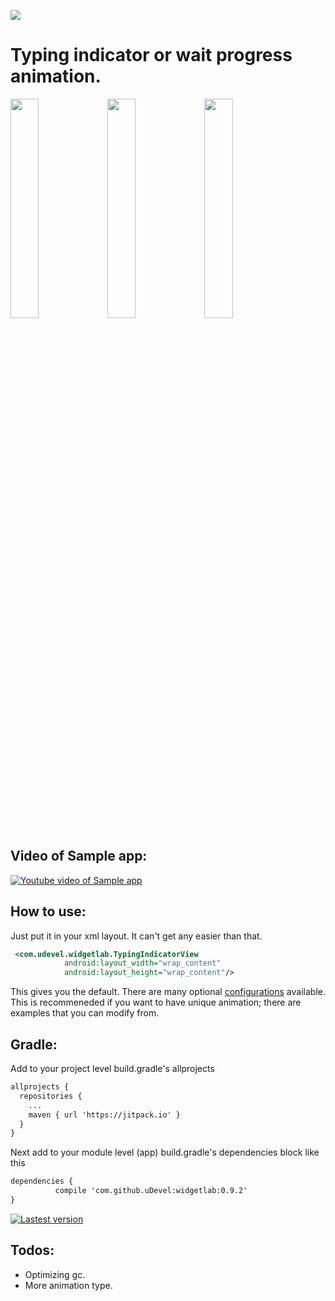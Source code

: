 [![](https://jitpack.io/v/uDevel/widgetlab.svg)](https://jitpack.io/#uDevel/widgetlab)

# Typing indicator or wait progress animation.

<img src="https://media.giphy.com/media/CSIyqIAxVFzhK/giphy.gif" width="30%" /> <img src="https://media.giphy.com/media/kPZRmEfmctbck/giphy.gif" width="30%" /> <img src="https://media.giphy.com/media/CSwfaFSSBvL6U/giphy.gif" width="30%" />


## Video of Sample app:

[![Youtube video of Sample app](http://img.youtube.com/vi/tNltD2vnbsw/0.jpg)](http://www.youtube.com/watch?v=tNltD2vnbsw "Sample app")

## How to use:
Just put it in your xml layout.  It can't get any easier than that.
```xml
 <com.udevel.widgetlab.TypingIndicatorView
            android:layout_width="wrap_content"
            android:layout_height="wrap_content"/>
```
This gives you the default.  There are many optional [configurations](https://github.com/uDevel/widgetlab/wiki/Configurations) available.  This is recommeneded if you want to have unique animation; there are examples that you can modify from.


## Gradle:
Add to your project level build.gradle's allprojects
```xml
allprojects {
  repositories {
    ...
    maven { url 'https://jitpack.io' }
  }
}
```

Next add to your module level (app) build.gradle's dependencies block like this
```xml
dependencies {
          compile 'com.github.uDevel:widgetlab:0.9.2'
}
```
[![Lastest version](https://jitpack.io/v/uDevel/widgetlab.svg)](https://jitpack.io/#uDevel/widgetlab)
## Todos:
- Optimizing gc.
- More animation type.
